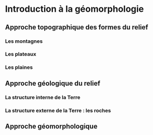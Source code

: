 # Introduction à la géomorphologie

## Approche topographique des formes du relief

### Les montagnes

### Les plateaux

### Les plaines

## Approche géologique du relief

### La structure interne de la Terre

### La structure externe de la Terre : les roches

## Approche géomorphologique
